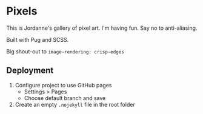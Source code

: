 # Pixels

This is Jordanne's gallery of pixel art.
I'm having fun. Say no to anti-aliasing.

Built with Pug and SCSS.

Big shout-out to `image-rendering: crisp-edges`

## Deployment

1. Configure project to use GitHub pages
    * Settings > Pages
    * Choose default branch and save
2. Create an empty `.nojekyll` file in the root folder
